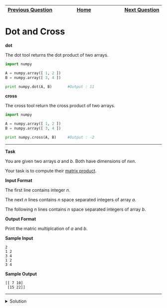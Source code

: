 | <img width=1000>[Previous Question](https://github.com/Kevin-Lago/python-hackerrank-solutions/tree/main/src/)</img> | <img width=1000>[Home](https://github.com/Kevin-Lago/python-hackerrank-solutions)</img> | <img width=1000>[Next Question](https://github.com/Kevin-Lago/python-hackerrank-solutions/tree/main/src/)</img> |
|:---|:---:|---:|

# Dot and Cross

__dot__

The dot tool returns the dot product of two arrays.

```python
import numpy

A = numpy.array([ 1, 2 ])
B = numpy.array([ 3, 4 ])

print numpy.dot(A, B)       #Output : 11
```

__cross__

The cross tool return the cross product of two arrays.

```python
import numpy

A = numpy.array([ 1, 2 ])
B = numpy.array([ 3, 4 ])

print numpy.cross(A, B)     #Output : -2
```

---

__Task__

You are given two arrays $a$ and $b$. Both have dimensions of $n x n$.

Your task is to compute their [matrix product]().

__Input Format__

The first line contains integer $n$.

The next $n$ lines contains $n$ space separated integers of array $a$.

The following $n$ lines contains $n$ space separated integers of array $b$.

__Output Format__

Print the matric multiplcation of $a$ and $b$.

__Sample Input__

```
2
1 2
3 4
1 2
3 4
```

__Sample Output__

```
[[ 7 10]
 [15 22]]
```

---

<details><summary>Solution</summary>
    
```python

```
</details>
